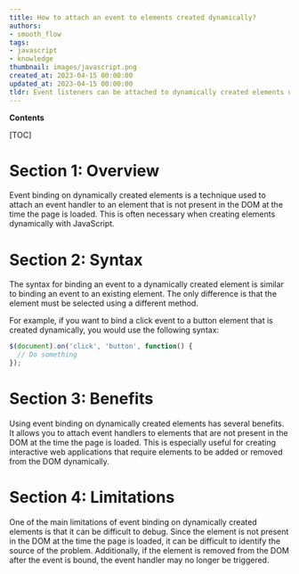 ```yaml
---
title: How to attach an event to elements created dynamically?
authors:
- smooth_flow
tags:
- javascript
- knowledge
thumbnail: images/javascript.png
created_at: 2023-04-15 00:00:00
updated_at: 2023-04-15 00:00:00
tldr: Event listeners can be attached to dynamically created elements using event delegation.
---
```


**Contents**

[TOC]

# Section 1: Overview

Event binding on dynamically created elements is a technique used to attach an event handler to an element that is not present in the DOM at the time the page is loaded. This is often necessary when creating elements dynamically with JavaScript.

# Section 2: Syntax

The syntax for binding an event to a dynamically created element is similar to binding an event to an existing element. The only difference is that the element must be selected using a different method.

For example, if you want to bind a click event to a button element that is created dynamically, you would use the following syntax:

```js
$(document).on('click', 'button', function() {
  // Do something
});
```

# Section 3: Benefits

Using event binding on dynamically created elements has several benefits. It allows you to attach event handlers to elements that are not present in the DOM at the time the page is loaded. This is especially useful for creating interactive web applications that require elements to be added or removed from the DOM dynamically.

# Section 4: Limitations

One of the main limitations of event binding on dynamically created elements is that it can be difficult to debug. Since the element is not present in the DOM at the time the page is loaded, it can be difficult to identify the source of the problem. Additionally, if the element is removed from the DOM after the event is bound, the event handler may no longer be triggered.
